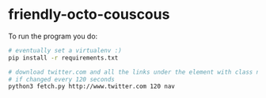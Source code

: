 # friendly-octo-couscous

To run the program you do:

```bash
# eventually set a virtualenv :)
pip install -r requirements.txt

# download twitter.com and all the links under the element with class nav
# if changed every 120 seconds
python3 fetch.py http://www.twitter.com 120 nav
```
